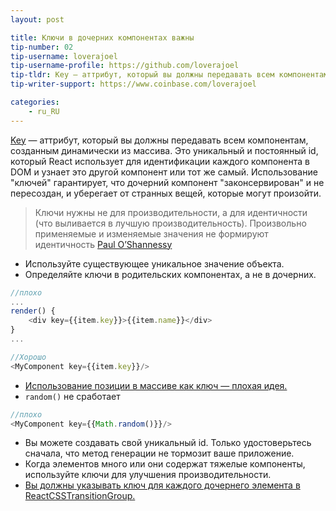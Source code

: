 ```yaml
---
layout: post

title: Ключи в дочерних компонентах важны
tip-number: 02
tip-username: loverajoel
tip-username-profile: https://github.com/loverajoel
tip-tldr: Key — аттрибут, который вы должны передавать всем компонентам, созданным динамически из массива. Это уникальный и постоянный id, который React использует для идентификации каждого компонента в DOM и узнает это другой компонент или тот же самый. Использование "ключей" гарантирует, что дочерний компонент "законсервирован" и не пересоздан, и уберегает от странных вещей, которые могут произойти.
tip-writer-support: https://www.coinbase.com/loverajoel

categories:
    - ru_RU
---
```


[Key](https://facebook.github.io/react/docs/multiple-components.html#dynamic-children) — аттрибут, который вы должны передавать всем компонентам, созданным динамически из массива. Это уникальный и постоянный id, который React использует для идентификации каждого компонента в DOM и узнает это другой компонент или тот же самый. Использование "ключей" гарантирует, что дочерний компонент "законсервирован" и не пересоздан, и уберегает от странных вещей, которые могут произойти.

> Ключи нужны не для производительности, a для идентичности (что выливается в лучшую производительность). Произвольно применяемые и изменяемые значения не формируют идентичность [Paul O’Shannessy](https://github.com/facebook/react/issues/1342#issuecomment-39230939)

- Используйте существующее уникальное значение объекта.
- Определяйте ключи в родительских компонентах, а не в дочерних.

```javascript
//плохо
...
render() {
	<div key={{item.key}}>{{item.name}}</div>
}
...

//Хорошо
<MyComponent key={{item.key}}/>
```
- [Использование позиции в массиве как ключ — плохая идея.](https://medium.com/@robinpokorny/index-as-a-key-is-an-anti-pattern-e0349aece318#.76co046o9)
- `random()` не сработает

```javascript
//плохо
<MyComponent key={{Math.random()}}/>
```

- Вы можете создавать свой уникальный id. Только удостоверьтесь сначала, что метод генерации не тормозит ваше приложение.
- Когда элементов много или они содержат тяжелые компоненты, используйте ключи для улучшения производительности.
- [Вы должны указывать ключ для каждого дочернего элемента в ReactCSSTransitionGroup.](http://docs.reactjs-china.com/react/docs/animation.html)
